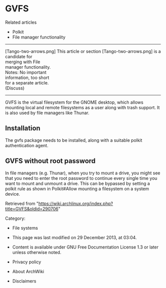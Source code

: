 GVFS
====

Related articles

-   Polkit
-   File manager functionality

  ------------------------ ------------------------ ------------------------
  [Tango-two-arrows.png]   This article or section  [Tango-two-arrows.png]
                           is a candidate for       
                           merging with File        
                           manager functionality.   
                           Notes: No important      
                           information, too short   
                           for a separate article.  
                           (Discuss)                
  ------------------------ ------------------------ ------------------------

GVFS is the virtual filesystem for the GNOME desktop, which allows
mounting local and remote filesystems as a user along with trash
support. It is also used by file managers like Thunar.

Installation
------------

The gvfs package needs to be installed, along with a suitable polkit
authentication agent.

GVFS without root password
--------------------------

In file managers (e.g. Thunar), when you try to mount a drive, you might
see that you need to enter the root password to continue every single
time you want to mount and unmount a drive. This can be bypassed by
setting a polkit rule as shown in Polkit#Allow mounting a filesystem on
a system device.

Retrieved from
"https://wiki.archlinux.org/index.php?title=GVFS&oldid=290706"

Category:

-   File systems

-   This page was last modified on 29 December 2013, at 03:04.
-   Content is available under GNU Free Documentation License 1.3 or
    later unless otherwise noted.
-   Privacy policy
-   About ArchWiki
-   Disclaimers
